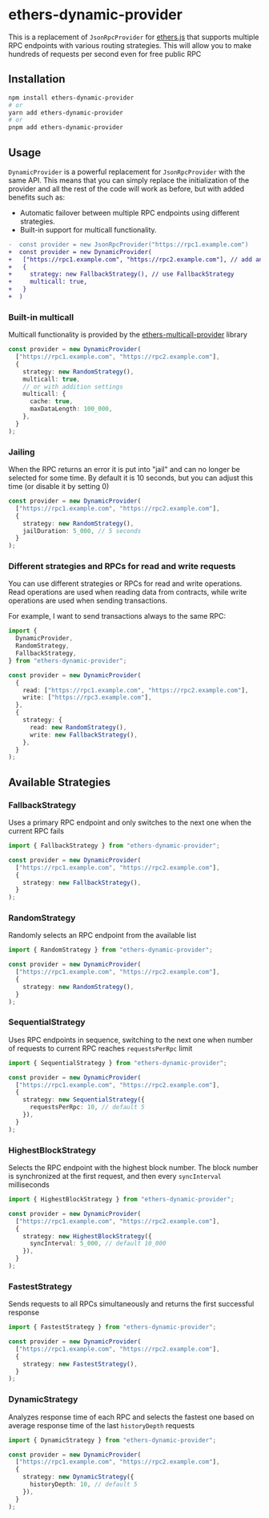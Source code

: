 # ethers-dynamic-provider

This is a replacement of `JsonRpcProvider` for [ethers.js](https://github.com/ethers-io/ethers.js) that supports multiple RPC endpoints with various routing strategies. This will allow you to make hundreds of requests per second even for free public RPC

## Installation

```bash
npm install ethers-dynamic-provider
# or
yarn add ethers-dynamic-provider
# or
pnpm add ethers-dynamic-provider
```

## Usage

`DynamicProvider` is a powerful replacement for `JsonRpcProvider` with the same API. This means that you can simply replace the initialization of the provider and all the rest of the code will work as before, but with added benefits such as:

- Automatic failover between multiple RPC endpoints using different strategies.
- Built-in support for multicall functionality.

```diff
-  const provider = new JsonRpcProvider("https://rpc1.example.com")
+  const provider = new DynamicProvider(
+   ["https://rpc1.example.com", "https://rpc2.example.com"], // add another RPC as fallback
+   {
+     strategy: new FallbackStrategy(), // use FallbackStrategy
+     multicall: true,
+   }
+  )
```

### Built-in multicall

Multicall functionality is provided by the [ethers-multicall-provider](https://github.com/Rubilmax/ethers-multicall-provider) library

```typescript
const provider = new DynamicProvider(
  ["https://rpc1.example.com", "https://rpc2.example.com"],
  {
    strategy: new RandomStrategy(),
    multicall: true,
    // or with addition settings
    multicall: {
      cache: true,
      maxDataLength: 100_000,
    },
  }
);
```

### Jailing

When the RPC returns an error it is put into "jail" and can no longer be selected for some time. By default it is 10 seconds, but you can adjust this time (or disable it by setting 0)

```typescript
const provider = new DynamicProvider(
  ["https://rpc1.example.com", "https://rpc2.example.com"],
  {
    strategy: new RandomStrategy(),
    jailDuration: 5_000, // 5 seconds
  }
);
```

### Different strategies and RPCs for read and write requests

You can use different strategies or RPCs for read and write operations. Read operations are used when reading data from contracts, while write operations are used when sending transactions.

For example, I want to send transactions always to the same RPC:

```typescript
import {
  DynamicProvider,
  RandomStrategy,
  FallbackStrategy,
} from "ethers-dynamic-provider";

const provider = new DynamicProvider(
  {
    read: ["https://rpc1.example.com", "https://rpc2.example.com"],
    write: ["https://rpc3.example.com"],
  },
  {
    strategy: {
      read: new RandomStrategy(),
      write: new FallbackStrategy(),
    },
  }
);
```

## Available Strategies

### FallbackStrategy

Uses a primary RPC endpoint and only switches to the next one when the current RPC fails

```typescript
import { FallbackStrategy } from "ethers-dynamic-provider";

const provider = new DynamicProvider(
  ["https://rpc1.example.com", "https://rpc2.example.com"],
  {
    strategy: new FallbackStrategy(),
  }
);
```

### RandomStrategy

Randomly selects an RPC endpoint from the available list

```typescript
import { RandomStrategy } from "ethers-dynamic-provider";

const provider = new DynamicProvider(
  ["https://rpc1.example.com", "https://rpc2.example.com"],
  {
    strategy: new RandomStrategy(),
  }
);
```

### SequentialStrategy

Uses RPC endpoints in sequence, switching to the next one when number of requests to current RPC reaches `requestsPerRpc` limit

```typescript
import { SequentialStrategy } from "ethers-dynamic-provider";

const provider = new DynamicProvider(
  ["https://rpc1.example.com", "https://rpc2.example.com"],
  {
    strategy: new SequentialStrategy({
      requestsPerRpc: 10, // default 5
    }),
  }
);
```

### HighestBlockStrategy

Selects the RPC endpoint with the highest block number. The block number is synchronized at the first request, and then every `syncInterval` milliseconds

```typescript
import { HighestBlockStrategy } from "ethers-dynamic-provider";

const provider = new DynamicProvider(
  ["https://rpc1.example.com", "https://rpc2.example.com"],
  {
    strategy: new HighestBlockStrategy({
      syncInterval: 5_000, // default 10_000
    }),
  }
);
```

### FastestStrategy

Sends requests to all RPCs simultaneously and returns the first successful response

```typescript
import { FastestStrategy } from "ethers-dynamic-provider";

const provider = new DynamicProvider(
  ["https://rpc1.example.com", "https://rpc2.example.com"],
  {
    strategy: new FastestStrategy(),
  }
);
```

### DynamicStrategy

Analyzes response time of each RPC and selects the fastest one based on average response time of the last `historyDepth` requests

```typescript
import { DynamicStrategy } from "ethers-dynamic-provider";

const provider = new DynamicProvider(
  ["https://rpc1.example.com", "https://rpc2.example.com"],
  {
    strategy: new DynamicStrategy({
      historyDepth: 10, // default 5
    }),
  }
);
```
